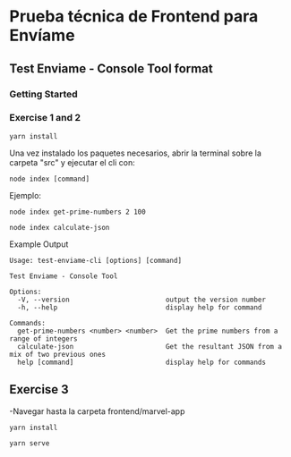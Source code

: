# Prueba técnica de Frontend para Envíame

## Test Enviame - Console Tool format

### Getting Started

### Exercise 1 and 2
```
yarn install
```
Una vez instalado los paquetes necesarios, abrir la terminal sobre la carpeta "src" y ejecutar el cli con:

```
node index [command]
```
Ejemplo:
```
node index get-prime-numbers 2 100

node index calculate-json
```


Example Output
```
Usage: test-enviame-cli [options] [command]

Test Enviame - Console Tool

Options:
  -V, --version                        output the version number
  -h, --help                           display help for command

Commands:
  get-prime-numbers <number> <number>  Get the prime numbers from a range of integers
  calculate-json                       Get the resultant JSON from a mix of two previous ones
  help [command]                       display help for commands
```

## Exercise 3

-Navegar hasta la carpeta frontend/marvel-app

```
yarn install

yarn serve
```
